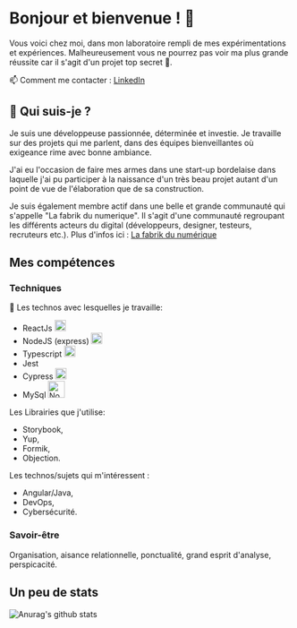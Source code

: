 # Bonjour et bienvenue ! :wave:

Vous voici chez moi, dans mon laboratoire rempli de mes expérimentations et expériences. Malheureusement vous ne pourrez pas voir ma plus grande réussite car il s'agit d'un projet top secret :no_entry_sign:.

📫 Comment me contacter : [LinkedIn](https://www.linkedin.com/in/alissone-neyret/)

## :zebra: Qui suis-je ?

Je suis une développeuse passionnée, déterminée et investie. Je travaille sur des projets qui me parlent, dans des équipes bienveillantes où exigeance rime avec bonne ambiance. 

J'ai eu l'occasion de faire mes armes dans une start-up bordelaise dans laquelle j'ai pu participer à la naissance d'un très beau projet autant d'un point de vue de l'élaboration que de sa construction.

Je suis également membre actif dans une belle et grande communauté qui s'appelle "La fabrik du numerique". Il s'agit d'une communauté regroupant les différents acteurs du digital (développeurs, designer, testeurs, recruteurs etc.). Plus d'infos ici : [La fabrik du numérique](https://www.linkedin.com/company/la-fabrik-du-num%C3%A9rique/about/)

## Mes compétences

### Techniques

🔭 Les technos avec lesquelles je travaille: 
* ReactJs <img height="20" src="https://www.flaticon.com/svg/static/icons/svg/919/919851.svg" alt="React">
* NodeJS (express) <img height="20" src="https://media.bitdegree.org/storage/media/images/2018/12/node-js-interview-questions-logo-2-266x300.png" alt="Node"> 
* Typescript <img height="20" src="https://www.flaticon.com/svg/static/icons/svg/919/919832.svg" alt="Typescript"> 
* Jest
* Cypress <img height="20" src="https://www.cypress.io/static/33498b5f95008093f5f94467c61d20ab/59c46/cypress-logo.webp" alt="Cypress"> 
* MySql <img height="30" src="https://www.flaticon.com/svg/static/icons/svg/919/919836.svg" alt="Node"> 

Les Librairies que j'utilise: 
* Storybook,
* Yup,
* Formik,
* Objection.

Les technos/sujets qui m'intéressent : 
* Angular/Java,
* DevOps,
* Cybersécurité.

### Savoir-être

Organisation, aisance relationnelle, ponctualité, grand esprit d'analyse, perspicacité. 

## Un peu de stats 

![Anurag's github stats](https://github-readme-stats.vercel.app/api?username=alissone-neyret&count_private=true&show_icons=true&theme=radical)

